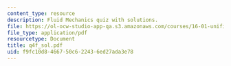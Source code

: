 ```yaml
---
content_type: resource
description: Fluid Mechanics quiz with solutions.
file: https://ol-ocw-studio-app-qa.s3.amazonaws.com/courses/16-01-unified-engineering-i-ii-iii-iv-fall-2005-spring-2006/f9fc10d8466750c622436ed27ada3e78_q4f_sol.pdf
file_type: application/pdf
resourcetype: Document
title: q4f_sol.pdf
uid: f9fc10d8-4667-50c6-2243-6ed27ada3e78
---
```

